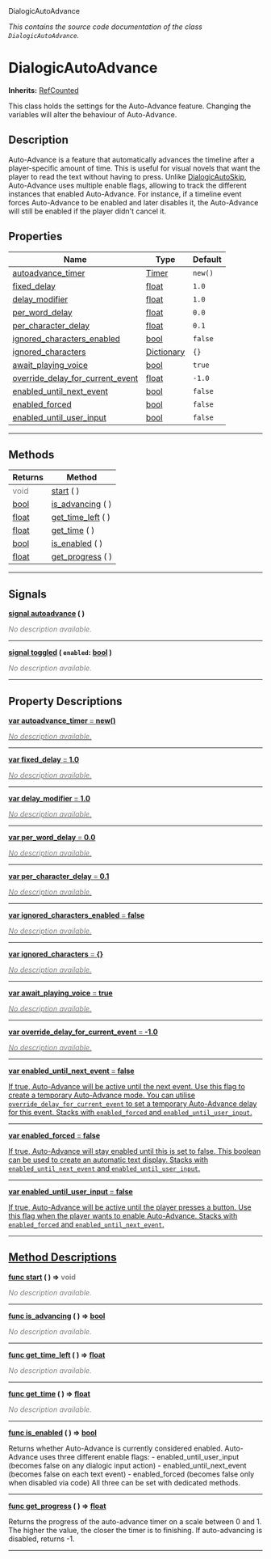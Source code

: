 
<div class="header-banner purple">
<div class="header-label purple">DialogicAutoAdvance</div>
</div>

*This contains the source code documentation of the class `DialogicAutoAdvance`.*
        
# DialogicAutoAdvance
**Inherits:** [RefCounted](https://docs.godotengine.org/en/latest/classes/class_refcounted.html#class-refcounted)

This class holds the settings for the Auto-Advance feature. Changing the variables will alter the behaviour of Auto-Advance.
## Description
Auto-Advance is a feature that automatically advances the timeline after a player-specific amount of time. This is useful for visual novels that want the player to read the text without having to press.  Unlike [DialogicAutoSkip](class_dialogicautoskip.md), Auto-Advance uses multiple enable flags, allowing to track the different instances that enabled Auto-Advance. For instance, if a timeline event forces Auto-Advance to be enabled and later disables it, the Auto-Advance will still be enabled if the player didn't cancel it.

## Properties
Name | Type | Default 
--- | --- | --- 
[<span class="hljs-title">autoadvance_timer</span>](#property-autoadvance_timer) | [Timer](https://docs.godotengine.org/en/latest/classes/class_timer.html#class-timer) |  `new()` 
[<span class="hljs-title">fixed_delay</span>](#property-fixed_delay) | [float](https://docs.godotengine.org/en/latest/classes/class_float.html#class-float) |  `1.0` 
[<span class="hljs-title">delay_modifier</span>](#property-delay_modifier) | [float](https://docs.godotengine.org/en/latest/classes/class_float.html#class-float) |  `1.0` 
[<span class="hljs-title">per_word_delay</span>](#property-per_word_delay) | [float](https://docs.godotengine.org/en/latest/classes/class_float.html#class-float) |  `0.0` 
[<span class="hljs-title">per_character_delay</span>](#property-per_character_delay) | [float](https://docs.godotengine.org/en/latest/classes/class_float.html#class-float) |  `0.1` 
[<span class="hljs-title">ignored_characters_enabled</span>](#property-ignored_characters_enabled) | [bool](https://docs.godotengine.org/en/latest/classes/class_bool.html#class-bool) |  `false` 
[<span class="hljs-title">ignored_characters</span>](#property-ignored_characters) | [Dictionary](https://docs.godotengine.org/en/latest/classes/class_dictionary.html#class-dictionary) |  `{}` 
[<span class="hljs-title">await_playing_voice</span>](#property-await_playing_voice) | [bool](https://docs.godotengine.org/en/latest/classes/class_bool.html#class-bool) |  `true` 
[<span class="hljs-title">override_delay_for_current_event</span>](#property-override_delay_for_current_event) | [float](https://docs.godotengine.org/en/latest/classes/class_float.html#class-float) |  `-1.0` 
[<span class="hljs-title">enabled_until_next_event</span>](#property-enabled_until_next_event) | [bool](https://docs.godotengine.org/en/latest/classes/class_bool.html#class-bool) |  `false` 
[<span class="hljs-title">enabled_forced</span>](#property-enabled_forced) | [bool](https://docs.godotengine.org/en/latest/classes/class_bool.html#class-bool) |  `false` 
[<span class="hljs-title">enabled_until_user_input</span>](#property-enabled_until_user_input) | [bool](https://docs.godotengine.org/en/latest/classes/class_bool.html#class-bool) |  `false` 
--- 

## Methods
Returns | Method 
--- | --- 
<span style = "color: gray">void</span> | [<span class="hljs-title">start</span>](#method-start) ( ) 
<span class="hljs-attribute">[bool](https://docs.godotengine.org/en/latest/classes/class_bool.html#class-bool)</span> | [<span class="hljs-title">is_advancing</span>](#method-is_advancing) ( ) 
<span class="hljs-attribute">[float](https://docs.godotengine.org/en/latest/classes/class_float.html#class-float)</span> | [<span class="hljs-title">get_time_left</span>](#method-get_time_left) ( ) 
<span class="hljs-attribute">[float](https://docs.godotengine.org/en/latest/classes/class_float.html#class-float)</span> | [<span class="hljs-title">get_time</span>](#method-get_time) ( ) 
<span class="hljs-attribute">[bool](https://docs.godotengine.org/en/latest/classes/class_bool.html#class-bool)</span> | [<span class="hljs-title">is_enabled</span>](#method-is_enabled) ( ) 
<span class="hljs-attribute">[float](https://docs.godotengine.org/en/latest/classes/class_float.html#class-float)</span> | [<span class="hljs-title">get_progress</span>](#method-get_progress) ( ) 
--- 

## Signals


<a class="header" id="signal-autoadvance" href="#signal-autoadvance">**<span class="hljs-attribute">signal</span> [<span class="hljs-title">autoadvance</span>](#signal-autoadvance) ( )** </a>



 <span style = "color: gray">*No description available.*</span> 

---



<a class="header" id="signal-toggled" href="#signal-toggled">**<span class="hljs-attribute">signal</span> [<span class="hljs-title">toggled</span>](#signal-toggled) ( `enabled`: [bool](https://docs.godotengine.org/en/latest/classes/class_bool.html#class-bool) )** </a>



 <span style = "color: gray">*No description available.*</span> 

---

## Property Descriptions



<a class="header" id="property-autoadvance_timer" href="#property-autoadvance_timer">**<span class="hljs-attribute">var</span> <span class="hljs-title">autoadvance_timer</span> <span style = "color: gray"> = </span> new()** 



 <span style = "color: gray">*No description available.*</span> 

---



<a class="header" id="property-fixed_delay" href="#property-fixed_delay">**<span class="hljs-attribute">var</span> <span class="hljs-title">fixed_delay</span> <span style = "color: gray"> = </span> 1.0** 



 <span style = "color: gray">*No description available.*</span> 

---



<a class="header" id="property-delay_modifier" href="#property-delay_modifier">**<span class="hljs-attribute">var</span> <span class="hljs-title">delay_modifier</span> <span style = "color: gray"> = </span> 1.0** 



 <span style = "color: gray">*No description available.*</span> 

---



<a class="header" id="property-per_word_delay" href="#property-per_word_delay">**<span class="hljs-attribute">var</span> <span class="hljs-title">per_word_delay</span> <span style = "color: gray"> = </span> 0.0** 



 <span style = "color: gray">*No description available.*</span> 

---



<a class="header" id="property-per_character_delay" href="#property-per_character_delay">**<span class="hljs-attribute">var</span> <span class="hljs-title">per_character_delay</span> <span style = "color: gray"> = </span> 0.1** 



 <span style = "color: gray">*No description available.*</span> 

---



<a class="header" id="property-ignored_characters_enabled" href="#property-ignored_characters_enabled">**<span class="hljs-attribute">var</span> <span class="hljs-title">ignored_characters_enabled</span> <span style = "color: gray"> = </span> false** 



 <span style = "color: gray">*No description available.*</span> 

---



<a class="header" id="property-ignored_characters" href="#property-ignored_characters">**<span class="hljs-attribute">var</span> <span class="hljs-title">ignored_characters</span> <span style = "color: gray"> = </span> {}** 



 <span style = "color: gray">*No description available.*</span> 

---



<a class="header" id="property-await_playing_voice" href="#property-await_playing_voice">**<span class="hljs-attribute">var</span> <span class="hljs-title">await_playing_voice</span> <span style = "color: gray"> = </span> true** 



 <span style = "color: gray">*No description available.*</span> 

---



<a class="header" id="property-override_delay_for_current_event" href="#property-override_delay_for_current_event">**<span class="hljs-attribute">var</span> <span class="hljs-title">override_delay_for_current_event</span> <span style = "color: gray"> = </span> -1.0** 



 <span style = "color: gray">*No description available.*</span> 

---



<a class="header" id="property-enabled_until_next_event" href="#property-enabled_until_next_event">**<span class="hljs-attribute">var</span> <span class="hljs-title">enabled_until_next_event</span> <span style = "color: gray"> = </span> false** 



If true, Auto-Advance will be active until the next event.  Use this flag to create a temporary Auto-Advance mode. You can utilise `override_delay_for_current_event` to set a temporary Auto-Advance delay for this event.  Stacks with `enabled_forced` and `enabled_until_user_input`.

---



<a class="header" id="property-enabled_forced" href="#property-enabled_forced">**<span class="hljs-attribute">var</span> <span class="hljs-title">enabled_forced</span> <span style = "color: gray"> = </span> false** 



If true, Auto-Advance will stay enabled until this is set to false.  This boolean can be used to create an automatic text display.  Stacks with `enabled_until_next_event` and `enabled_until_user_input`.

---



<a class="header" id="property-enabled_until_user_input" href="#property-enabled_until_user_input">**<span class="hljs-attribute">var</span> <span class="hljs-title">enabled_until_user_input</span> <span style = "color: gray"> = </span> false** 



If true, Auto-Advance will be active until the player presses a button.  Use this flag when the player wants to enable Auto-Advance.  Stacks with `enabled_forced` and `enabled_until_next_event`.

---

## Method Descriptions



<a class="header" id="method-start" href="#method-start">**<span class="hljs-attribute">func</span> [<span class="hljs-title">start</span>](#method-start) ( )</a>  ⇒ <span style = "color: gray">void</span>** 



 <span style = "color: gray">*No description available.*</span> 

---



<a class="header" id="method-is_advancing" href="#method-is_advancing">**<span class="hljs-attribute">func</span> [<span class="hljs-title">is_advancing</span>](#method-is_advancing) ( )</a>  ⇒ <span class="hljs-attribute">[bool](https://docs.godotengine.org/en/latest/classes/class_bool.html#class-bool)</span>** 



 <span style = "color: gray">*No description available.*</span> 

---



<a class="header" id="method-get_time_left" href="#method-get_time_left">**<span class="hljs-attribute">func</span> [<span class="hljs-title">get_time_left</span>](#method-get_time_left) ( )</a>  ⇒ <span class="hljs-attribute">[float](https://docs.godotengine.org/en/latest/classes/class_float.html#class-float)</span>** 



 <span style = "color: gray">*No description available.*</span> 

---



<a class="header" id="method-get_time" href="#method-get_time">**<span class="hljs-attribute">func</span> [<span class="hljs-title">get_time</span>](#method-get_time) ( )</a>  ⇒ <span class="hljs-attribute">[float](https://docs.godotengine.org/en/latest/classes/class_float.html#class-float)</span>** 



 <span style = "color: gray">*No description available.*</span> 

---



<a class="header" id="method-is_enabled" href="#method-is_enabled">**<span class="hljs-attribute">func</span> [<span class="hljs-title">is_enabled</span>](#method-is_enabled) ( )</a>  ⇒ <span class="hljs-attribute">[bool](https://docs.godotengine.org/en/latest/classes/class_bool.html#class-bool)</span>** 



Returns whether Auto-Advance is currently considered enabled. Auto-Advance uses three different enable flags: - enabled_until_user_input (becomes false on any dialogic input action) - enabled_until_next_event (becomes false on each text event) - enabled_forced (becomes false only when disabled via code)  All three can be set with dedicated methods.

---



<a class="header" id="method-get_progress" href="#method-get_progress">**<span class="hljs-attribute">func</span> [<span class="hljs-title">get_progress</span>](#method-get_progress) ( )</a>  ⇒ <span class="hljs-attribute">[float](https://docs.godotengine.org/en/latest/classes/class_float.html#class-float)</span>** 



Returns the progress of the auto-advance timer on a scale between 0 and 1. The higher the value, the closer the timer is to finishing. If auto-advancing is disabled, returns -1.

---

